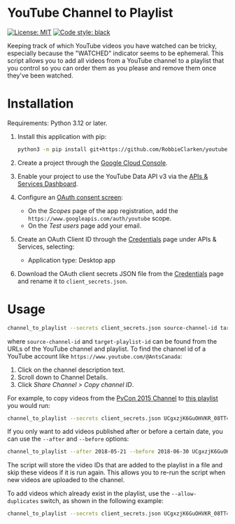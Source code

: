 # YouTube Channel to Playlist

[![License: MIT](https://img.shields.io/badge/license-MIT-blue.svg)](https://github.com/RobbieClarken/youtube-channel-to-playlist/blob/master/LICENSE)
[![Code style: black](https://img.shields.io/badge/code%20style-black-000000.svg)](https://github.com/ambv/black)


Keeping track of which YouTube videos you have watched can be tricky,
especially because the "WATCHED" indicator seems to be ephemeral. This script
allows you to add all videos from a YouTube channel to a playlist that you
control so you can order them as you please and remove them once they've been
watched.

# Installation

Requirements: Python 3.12 or later.

1. Install this application with pip:

    ```bash
    python3 -m pip install git+https://github.com/RobbieClarken/youtube-channel-to-playlist
    ```

2. Create a project through the [Google Cloud Console](https://console.cloud.google.com/).
3. Enable your project to use the YouTube Data API v3 via the
    [APIs & Services Dashboard](https://console.cloud.google.com/apis/dashboard).
4. Configure an
    [OAuth consent screen](https://console.cloud.google.com/apis/credentials/consent):
    - On the _Scopes_ page of the app registration, add the
     `https://www.googleapis.com/auth/youtube` scope.
    - On the _Test users_ page add your email.
5. Create an OAuth Client ID through the
   [Credentials](https://console.cloud.google.com/apis/credentials) page under APIs &
   Services, selecting:
    - Application type: Desktop app
7. Download the OAuth client secrets JSON file from the
   [Credentials](https://console.cloud.google.com/apis/credentials) page and
   rename it to `client_secrets.json`.

# Usage

```bash
channel_to_playlist --secrets client_secrets.json source-channel-id target-playlist-id
```

where `source-channel-id` and `target-playlist-id` can be found from the URLs of
the YouTube channel and playlist. To find the channel id of a YouTube account
like `https://www.youtube.com/@AntsCanada`:
1. Click on the channel description text.
2. Scroll down to Channel Details.
3. Click _Share Channel > Copy channel ID_.

For example, to copy videos from the [PyCon 2015 Channel](https://www.youtube.com/channel/UCgxzjK6GuOHVKR_08TT4hJQ)
to [this playlist](https://www.youtube.com/playlist?list=PLlgnub_DBR_CszAWpJypwst0OFDxW6jOJ)
you would run:

```bash
channel_to_playlist --secrets client_secrets.json UCgxzjK6GuOHVKR_08TT4hJQ PLlgnub_DBR_CszAWpJypwst0OFDxW6jOJ
```

If you only want to add videos published after or before a certain date, you can use the `--after`
and `--before` options:


```bash
channel_to_playlist --after 2018-05-21 --before 2018-06-30 UCgxzjK6GuOHVKR_08TT4hJQ PLlgnub_DBR_CszAWpJypwst0OFDxW6jOJ
```

The script will store the video IDs that are added to the playlist in a file
and skip these videos if it is run again. This allows you to re-run the script
when new videos are uploaded to the channel.

To add videos which already exist in the playlist, use the `--allow-duplicates` switch, as shown in the following example:

```bash
channel_to_playlist --secrets client_secrets.json UCgxzjK6GuOHVKR_08TT4hJQ PLlgnub_DBR_CszAWpJypwst0OFDxW6jOJ --allow-duplicates
```
